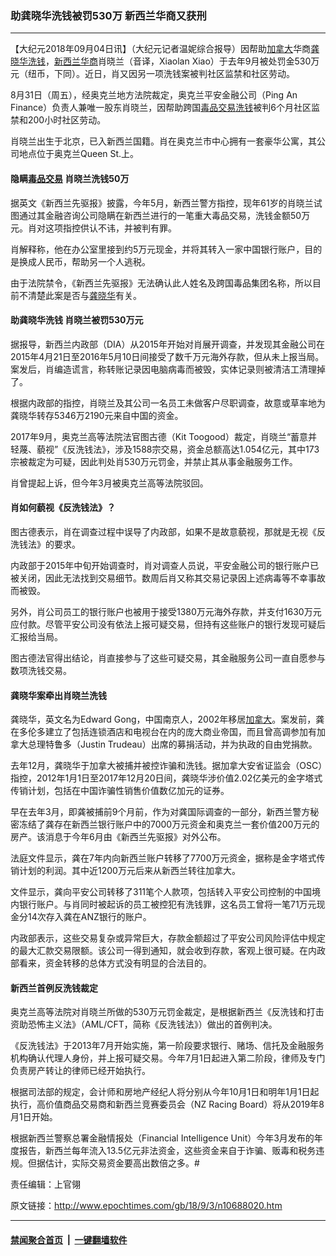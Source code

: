### 助龚晓华洗钱被罚530万 新西兰华商又获刑
------------------------

<p>【大纪元2018年09月04日讯】（大纪元记者温妮综合报导）因帮助<a href="http://www.epochtimes.com/gb/tag/%E5%8A%A0%E6%8B%BF%E5%A4%A7.html">加拿大</a>华商<a href="http://www.epochtimes.com/gb/tag/%E9%BE%9A%E6%99%93%E5%8D%8E.html">龚晓华</a><a href="http://www.epochtimes.com/gb/tag/%E6%B4%97%E9%92%B1.html">洗钱</a>，<a href="http://www.epochtimes.com/gb/tag/%E6%96%B0%E8%A5%BF%E5%85%B0%E5%8D%8E%E5%95%86.html">新西兰华商</a>肖晓兰（音译，Xiaolan Xiao）于去年9月被处罚金530万元（纽币，下同）。近日，肖又因另一项洗钱案被判社区监禁和社区劳动。</p>
<p>8月31日（周五），经奥克兰地方法院裁定，奥克兰平安金融公司（Ping An Finance）负责人兼唯一股东肖晓兰，因帮助跨国<a href="http://www.epochtimes.com/gb/tag/%E6%AF%92%E5%93%81%E4%BA%A4%E6%98%93.html">毒品交易</a><a href="http://www.epochtimes.com/gb/tag/%E6%B4%97%E9%92%B1.html">洗钱</a>被判6个月社区监禁和200小时社区劳动。</p>
<p>肖晓兰出生于北京，已入新西兰国籍。肖在奥克兰市中心拥有一套豪华公寓，其公司地点位于奥克兰Queen St.上。</p>
<h4><strong>隐瞒<a href="http://www.epochtimes.com/gb/tag/%E6%AF%92%E5%93%81%E4%BA%A4%E6%98%93.html">毒品交易</a> 肖晓兰洗钱50万</strong></h4>
<p>据英文《新西兰先驱报》披露，今年5月，新西兰警方指控，现年61岁的肖晓兰试图通过其金融咨询公司隐瞒在新西兰进行的一笔重大毒品交易，洗钱金额50万元。肖对这项指控供认不讳，并被判有罪。</p>
<p>肖解释称，他在办公室里接到约5万元现金，并将其转入一家中国银行账户，目的是换成人民币，帮助另一个人逃税。</p>
<p>由于法院禁令，《新西兰先驱报》无法确认此人姓名及跨国毒品集团名称，所以目前不清楚此案是否与<a href="http://www.epochtimes.com/gb/tag/%E9%BE%9A%E6%99%93%E5%8D%8E.html">龚晓华</a>有关。</p>
<h4><strong>助龚晓华洗钱 肖晓兰被罚530万元</strong></h4>
<p>据报导，新西兰内政部（DIA）从2015年开始对肖展开调查，并发现其金融公司在2015年4月21日至2016年5月10日间接受了数千万元海外存款，但从未上报当局。案发后，肖编造谎言，称转账记录因电脑病毒而被毁，实体记录则被清洁工清理掉了。</p>
<p>根据内政部的指控，肖晓兰及其公司一名员工未做客户尽职调查，故意或草率地为龚晓华转存5346万2190元来自中国的资金。</p>
<p>2017年9月，奥克兰高等法院法官图古德（Kit Toogood）裁定，肖晓兰“蓄意并轻蔑、藐视”《反洗钱法》，涉及1588宗交易，资金总额高达1.054亿元，其中173宗被裁定为可疑，因此判处肖530万元罚金，并禁止其从事金融服务工作。</p>
<p>肖曾提起上诉，但今年3月被奥克兰高等法院驳回。</p>
<h4><strong>肖如何藐视《反洗钱法》？</strong></h4>
<p>图古德表示，肖在调查过程中误导了内政部，如果不是故意藐视，那就是无视《反洗钱法》的要求。</p>
<p>内政部于2015年中旬开始调查时，肖对调查人员说，平安金融公司的银行账户已被关闭，因此无法找到交易细节。数周后肖又称其交易记录因上述病毒等不幸事故而被毁。</p>
<p>另外，肖公司员工的银行账户也被用于接受1380万元海外存款，并支付1630万元应付款。尽管平安公司没有依法上报可疑交易，但持有这些账户的银行发现可疑后汇报给当局。</p>
<p>图古德法官得出结论，肖直接参与了这些可疑交易，其金融服务公司一直自愿参与数项洗钱交易。</p>
<h4><strong>龚晓华案牵出肖晓兰洗钱</strong></h4>
<p>龚晓华，英文名为Edward Gong，中国南京人，2002年移居<a href="http://www.epochtimes.com/gb/tag/%E5%8A%A0%E6%8B%BF%E5%A4%A7.html">加拿大</a>。案发前，龚在多伦多建立了包括连锁酒店和电视台在内的庞大商业帝国，而且曾高调参加有加拿大总理特鲁多（Justin Trudeau）出席的募捐活动，并为执政的自由党捐款。</p>
<p>去年12月，龚晓华于加拿大被捕并被控诈骗和洗钱。据加拿大安省证监会（OSC）指控，2012年1月1日至2017年12月20日间，龚晓华涉价值2.02亿美元的金字塔式传销计划，包括在中国诈骗性销售价值数亿加元的证券。</p>
<p>早在去年3月，即龚被捕前9个月前，作为对龚国际调查的一部分，新西兰警方秘密冻结了龚存在新西兰银行账户中的7000万元资金和奥克兰一套价值200万元的房产。该消息于今年6月由《新西兰先驱报》对外公布。</p>
<p>法庭文件显示，龚在7年内向新西兰账户转移了7700万元资金，据称是金字塔式传销计划的利润。其中近1200万元后来从新西兰转往加拿大。</p>
<p>文件显示，龚向平安公司转移了311笔个人款项，包括转入平安公司控制的中国境内银行账户。与肖同时被起诉的员工被控犯有洗钱罪，这名员工曾将一笔71万元现金分14次存入龚在ANZ银行的账户。</p>
<p>内政部表示，这些交易复杂或异常巨大，存款金额超过了平安公司风险评估中规定的最大汇款交易限额。该公司一得到通知，就会收到存款，客观上很可疑。在内政部看来，资金转移的总体方式没有明显的合法目的。</p>
<h4><strong>新西兰首例反洗钱裁定</strong></h4>
<p>奥克兰高等法院对肖晓兰所做的530万元罚金裁定，是根据新西兰《反洗钱和打击资助恐怖主义法》（AML/CFT，简称《反洗钱法》）做出的首例判决。</p>
<p>《反洗钱法》于2013年7月开始实施，第一阶段要求银行、赌场、信托及金融服务机构确认代理人身份，并上报可疑交易。今年7月1日起进入第二阶段，律师及专门负责房产转让的律师已经开始执行。</p>
<p>根据司法部的规定，会计师和房地产经纪人将分别从今年10月1日和明年1月1日起执行，高价值商品交易商和新西兰竞赛委员会（NZ Racing Board）将从2019年8月1日开始。</p>
<p>根据新西兰警察总署金融情报处（Financial Intelligence Unit）今年3月发布的年度报告，新西兰每年流入13.5亿元非法资金，这些资金来自于诈骗、贩毒和税务违规。但据估计，实际交易资金要高出数倍之多。#</p>
<p>责任编辑：上官翎</p>

原文链接：http://www.epochtimes.com/gb/18/9/3/n10688020.htm


------------------------
#### [禁闻聚合首页](https://github.com/gfw-breaker/banned-news/blob/master/README.md) &nbsp;|&nbsp;  [一键翻墙软件](https://github.com/gfw-breaker/nogfw/blob/master/README.md)